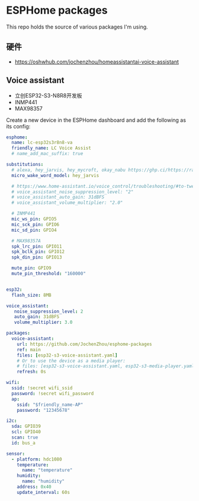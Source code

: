 # ESPHome packages

This repo holds the source of various packages I'm using.

## 硬件
- https://oshwhub.com/jochenzhou/homeassistantai-voice-assistant

## Voice assistant

- 立创ESP32-S3-N8R8开发板
- INMP441
- MAX98357

Create a new device in the ESPHome dashboard and add the following as its config:

```yaml
esphome:
  name: lc-esp32s3r8n8-va
  friendly_name: LC Voice Assist
  # name_add_mac_suffix: true

substitutions:
  # alexa, hey_jarvis, hey_mycroft, okay_nabu https://ghp.ci/https://raw.githubusercontent.com/esphome/micro-wake-word-models/main/models/okay_nabu.json
  micro_wake_word_model: hey_jarvis

  # https://www.home-assistant.io/voice_control/troubleshooting/#to-tweak-the-assist-audio-configuration-for-your-device
  # voice_assistant_noise_suppression_level: "2"
  # voice_assistant_auto_gain: 31dBFS
  # voice_assistant_volume_multiplier: "2.0"

  # INMP441
  mic_ws_pin: GPIO5
  mic_sck_pin: GPIO6
  mic_sd_pin: GPIO4

  # MAX98357A
  spk_lrc_pin: GPIO11
  spk_bclk_pin: GPIO12
  spk_din_pin: GPIO13

  mute_pin: GPIO9
  mute_pin_threshold: "160000"


esp32:
  flash_size: 8MB

voice_assistant:
   noise_suppression_level: 2
   auto_gain: 31dBFS
   volume_multiplier: 3.0

packages:
  voice-assistant:
    url: https://github.com/JochenZhou/esphome-packages
    ref: main
    files: [esp32-s3-voice-assistant.yaml]
    # Or to use the device as a media player:
    # files: [esp32-s3-voice-assistant.yaml, esp32-s3-media-player.yaml]
    refresh: 0s

wifi:
  ssid: !secret wifi_ssid
  password: !secret wifi_password
  ap:
    ssid: "$friendly_name-AP"
    password: "12345678"

i2c:
  sda: GPIO39
  scl: GPIO40
  scan: true
  id: bus_a

sensor:
  - platform: hdc1080
    temperature:
      name: "temperature"
    humidity:
      name: "humidity"
    address: 0x40
    update_interval: 60s
```
